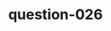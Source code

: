 ---
layout: question
title: question-026
number: 26
question: Name a type of vehicle you really wouldn't want to hit while driving.
answer1: Police car | 44
answer2: Firetruck | 16
answer3: Ambulance | 15
answer4: Train | 10
answer5: Hearse | 6
answer6: Hummer | 2
answer7: Limo | 2
answer8:
answer9:
answer10:
---